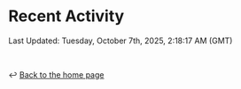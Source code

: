 # Recent Activity

<!--RECENT_ACTIVITY:start-->
<!--RECENT_ACTIVITY:end-->

<!--RECENT_ACTIVITY:last_update-->
Last Updated: Tuesday, October 7th, 2025, 2:18:17 AM (GMT)
<!--RECENT_ACTIVITY:last_update_end-->

<br>

↩️ [Back to the home page](/README.md)

